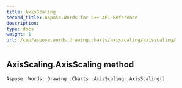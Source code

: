 ```yaml
---
title: AxisScaling
second_title: Aspose.Words for C++ API Reference
description: 
type: docs
weight: 1
url: /cpp/aspose.words.drawing.charts/axisscaling/axisscaling/
---
```

## AxisScaling.AxisScaling method




```cpp
Aspose::Words::Drawing::Charts::AxisScaling::AxisScaling()
```

